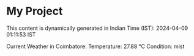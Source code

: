 # My Project

This content is dynamically generated in Indian Time (IST): 2024-04-09 01:11:53 IST


Current Weather in Coimbatore:
Temperature: 27.88 °C
Condition: mist

